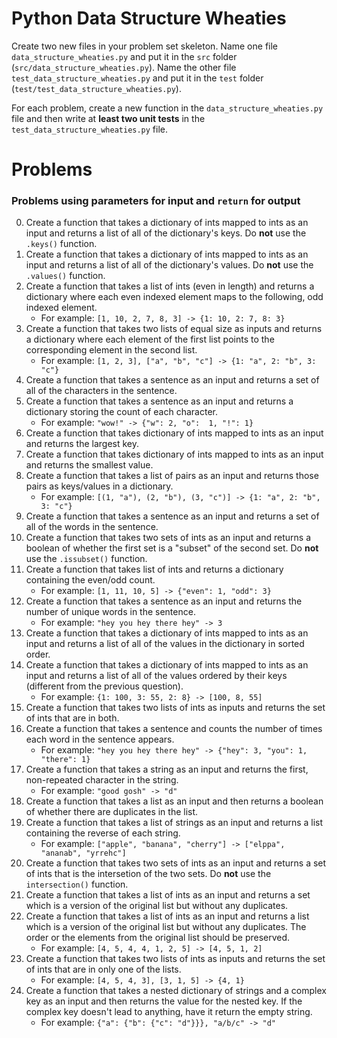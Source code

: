# Python Data Structure Wheaties

Create two new files in your problem set skeleton. Name one file
`data_structure_wheaties.py` and put it in the `src` folder
(`src/data_structure_wheaties.py`). Name the other file
`test_data_structure_wheaties.py` and put it in the `test` folder
(`test/test_data_structure_wheaties.py`).

For each problem, create a new function in the `data_structure_wheaties.py` file
and then write at **least two unit tests** in the
`test_data_structure_wheaties.py` file.

# Problems

### Problems using **parameters** for input and `return` for output

0. Create a function that takes a dictionary of ints mapped to ints as an
   input and returns a list of all of the dictionary's keys. Do **not** use
   the `.keys()` function.
1. Create a function that takes a dictionary of ints mapped to ints as an
   input and returns a list of all of the dictionary's values. Do **not** use
   the `.values()` function.
2. Create a function that takes a list of ints (even in length) and returns a
   dictionary where each even indexed element maps to the following, odd
   indexed element.
   - For example: `[1, 10, 2, 7, 8, 3] -> {1: 10, 2: 7, 8: 3}`
3. Create a function that takes two lists of equal size as inputs and returns a
   dictionary where each element of the first list points to the corresponding
   element in the second list.
   - For example: `[1, 2, 3], ["a", "b", "c"] -> {1: "a", 2: "b", 3: "c"}`
4. Create a function that takes a sentence as an input and returns a set of all
   of the characters in the sentence.
5. Create a function that takes a sentence as an input and returns a dictionary
    storing the count of each character.
    - For example: `"wow!" -> {"w": 2, "o":  1, "!": 1}`
6. Create a function that takes dictionary of ints mapped to ints as an input and
   returns the largest key.
7. Create a function that takes dictionary of ints mapped to ints as an input and
   returns the smallest value.
8. Create a function that takes a list of pairs as an input and returns those
   pairs as keys/values in a dictionary.
    - For example: `[(1, "a"), (2, "b"), (3, "c")] -> {1: "a", 2: "b", 3: "c"}`
9. Create a function that takes a sentence as an input and returns a set of all
   of the words in the sentence.
10. Create a function that takes two sets of ints as an input and returns a
    boolean of whether the first set is a "subset" of the second set. Do
    **not** use the `.issubset()` function.
11. Create a function that takes list of ints and returns a dictionary containing
    the even/odd count.
    - For example: `[1, 11, 10, 5] -> {"even": 1, "odd": 3}`
12. Create a function that takes a sentence as an input and returns the number
    of unique words in the sentence.
    - For example: `"hey you hey there hey" -> 3`
13. Create a function that takes a dictionary of ints mapped to ints as an input
    and returns a list of all of the values in the dictionary in sorted order.
14. Create a function that takes a dictionary of ints mapped to ints as an input
    and returns a list of all of the values ordered by their keys (different
    from the previous question).
    - For example: `{1: 100, 3: 55, 2: 8} -> [100, 8, 55]`
15. Create a function that takes two lists of ints as inputs and returns the
    set of ints that are in both.
16. Create a function that takes a sentence and counts the number of times each
    word in the sentence appears.
    - For example: `"hey you hey there hey" -> {"hey": 3, "you": 1, "there": 1}`
17. Create a function that takes a string as an input and returns the first,
    non-repeated character in the string.
    - For example: `"good gosh" -> "d"`
18. Create a function that takes a list as an input and then returns a boolean
    of whether there are duplicates in the list.
19. Create a function that takes a list of strings as an input and returns a
    list containing the reverse of each string.
    - For example: `["apple", "banana", "cherry"] -> ["elppa", "ananab", "yrrehc"]`
20. Create a function that takes two sets of ints as an input and returns a
    set of ints that is the intersetion of the two sets. Do **not** use the
    `intersection()` function.
21. Create a function that takes a list of ints as an input and returns a set
    which is a version of the original list but without any duplicates.
22. Create a function that takes a list of ints as an input and returns a list
    which is a version of the original list but without any duplicates. The order
    or the elements from the original list should be preserved.
    - For example: `[4, 5, 4, 4, 1, 2, 5] -> [4, 5, 1, 2]`
23. Create a function that takes two lists of ints as inputs and returns the set
    of ints that are in only one of the lists.
    - For example: `[4, 5, 4, 3], [3, 1, 5] -> {4, 1}`
24. Create a function that takes a nested dictionary of strings and a complex key
    as an input and then returns the value for the nested key. If the complex key
    doesn't lead to anything, have it return the empty string.
    - For example: `{"a": {"b": {"c": "d"}}}, "a/b/c" -> "d"`
